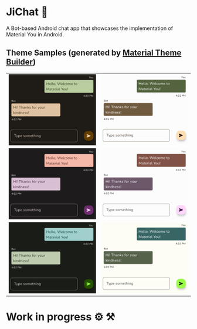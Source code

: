# JiChat 🤖
A Bot-based Android chat app that showcases the implementation of Material You in Android.

## Theme Samples (generated by [Material Theme Builder](https://material-foundation.github.io/material-theme-builder/#/custom))

<table>
  <tr> <td> <img src="media/brown-dark.png"/></td> <td> <img src="media/brown-light.png"/></td> </tr>
  <tr> <td> <img src="media/purple-dark.png"/></td> <td> <img src="media/purple-light.png"/></td> </tr>
  <tr> <td> <img src="media/green-dark.png"/></td> <td> <img src="media/green-light.png"/></td> </tr>
</table>

# Work in progress ⚙️ ⚒️

